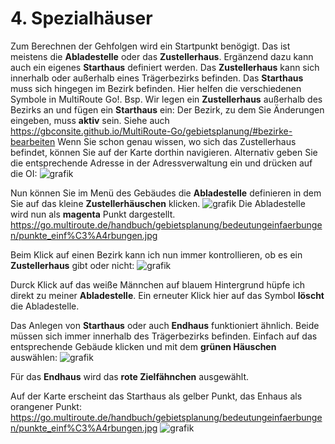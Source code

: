 # **4. Spezialhäuser**

Zum Berechnen der Gehfolgen wird ein Startpunkt benögigt. Das ist meistens die  **Abladestelle** oder das **Zustellerhaus**. Ergänzend dazu kann auch ein eigenes **Starthaus** definiert werden.
Das **Zustellerhaus** kann sich innerhalb oder außerhalb eines Trägerbezirks befinden. Das **Starthaus** muss sich hingegen im Bezirk befinden. Hier helfen die verschiedenen Symbole in MultiRoute Go!. 
Bsp. 
Wir legen ein **Zustellerhaus** außerhalb des Bezirks an und fügen ein **Starthaus** ein:
Der Bezirk, zu dem Sie Änderungen eingeben, muss **aktiv** sein. Siehe auch https://gbconsite.github.io/MultiRoute-Go/gebietsplanung/#bezirke-bearbeiten
Wenn Sie schon genau wissen, wo sich das Zustellerhaus befindet, können Sie auf der Karte dorthin navigieren. Alternativ geben Sie die entsprechende Adresse in der Adressverwaltung ein und drücken auf die OI:
![grafik](https://user-images.githubusercontent.com/99329016/161263040-7bf1e58a-d4f8-442d-b324-66ff0a066a6e.png)

Nun können Sie im Menü des Gebäudes die **Abladestelle** definieren in dem Sie auf das kleine **Zustellerhäuschen** klicken.
![grafik](https://user-images.githubusercontent.com/99329016/161263193-baf56f65-057e-484c-a5f8-2bf304947920.png)
Die Abladestelle wird nun als **magenta** Punkt dargestellt. https://go.multiroute.de/handbuch/gebietsplanung/bedeutungeinfaerbungen/punkte_einf%C3%A4rbungen.jpg

Beim Klick auf einen Bezirk kann ich nun immer kontrollieren, ob es ein **Zustellerhaus** gibt oder nicht:
![grafik](https://user-images.githubusercontent.com/99329016/161264032-8f6cc353-354e-4e92-999e-c2fa5124de0b.png)

Durck Klick auf das weiße Männchen auf blauem Hintergrund hüpfe ich direkt zu meiner **Abladestelle**. Ein erneuter Klick hier auf das Symbol **löscht** die Abladestelle.

Das Anlegen von **Starthaus** oder auch **Endhaus** funktioniert ähnlich. Beide müssen sich immer innerhalb des Trägerbezirks befinden. Einfach auf das entsprechende Gebäude klicken und mit dem **grünen Häuschen** auswählen:
![grafik](https://user-images.githubusercontent.com/99329016/161265379-28d7ab48-6fd6-4b37-b172-d3781c862cc8.png)

Für das **Endhaus** wird das **rote Zielfähnchen** ausgewählt.

Auf der Karte erscheint das Starthaus als gelber Punkt, das Enhaus als orangener Punkt:
https://go.multiroute.de/handbuch/gebietsplanung/bedeutungeinfaerbungen/punkte_einf%C3%A4rbungen.jpg
![grafik](https://user-images.githubusercontent.com/99329016/161265829-4d7e3cc2-28f8-43e2-ab77-0fda8391596c.png)
